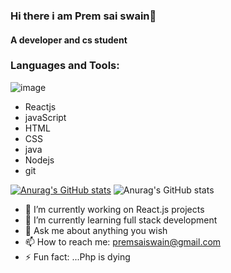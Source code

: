 ### Hi there i am Prem sai swain👋
#### A developer and cs student

### Languages and Tools:
![image](https://img.shields.io/badge/React-20232A?style=for-the-badge&logo=react&logoColor=61DAFB)
- Reactjs
- javaScript
- HTML
- CSS
- java
- Nodejs
- git


[![Anurag's GitHub stats](https://github-readme-stats.vercel.app/api?username=premsaiswain)](https://github.com/anuraghazra/github-readme-stats)
![Anurag's GitHub stats](https://github-readme-stats.vercel.app/api?username=premsaiswain&show_icons=true&theme=radical)




- 🔭 I’m currently working on React.js projects
- 🌱 I’m currently learning full stack development
- 💬 Ask me about anything you wish
- 📫 How to reach me: premsaiswain@gmail.com
- ⚡ Fun fact: ...Php is dying 
